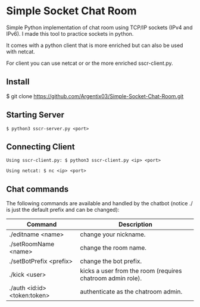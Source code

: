 Simple Socket Chat Room
=
Simple Python implementation of chat room using TCP/IP sockets (IPv4 and IPv6).
I made this tool to practice sockets in python.

It comes with a python client that is more enriched but can also be used with netcat.

For client you can use netcat or or the more enriched sscr-client.py.

## Install
$ git clone https://github.com/Argentix03/Simple-Socket-Chat-Room.git

## Starting Server
```
$ python3 sscr-server.py <port>
```
## Connecting Client
```
Using sscr-client.py: $ python3 sscr-client.py <ip> <port>

Using netcat: $ nc <ip> <port>
```
## Chat commands
The following commands are available and handled by the chatbot (notice ./ is just the default prefix and can be changed):

| Command	            | Description             |
----------------------|-------------------------|
|./editname \<name> | change your nickname.      |
|./setRoomName	\<name> | change the room name.  |
|./setBotPrefix \<prefix> | change the bot prefix.|
|./kick \<user> | kicks a user from the room (requires chatroom admin role).|
|./auth \<id:id> \<token:token> | authenticate as the chatroom admin.
